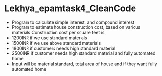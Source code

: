 # Lekhya_epamtask4_CleanCode

* Program to calculate simple interest, and compound interest
* Program to estimate house construction cost, based on various
  materials
Construction cost per square feet is
* 1200INR if we use standard materials
* 1500INR if we use above standard materials
* 1800INR if customers needs high standard material
* 2500INR if customer needs high standard material and fully
automated home
* Input will be material standard, total area of house and if they want
fully automated home
